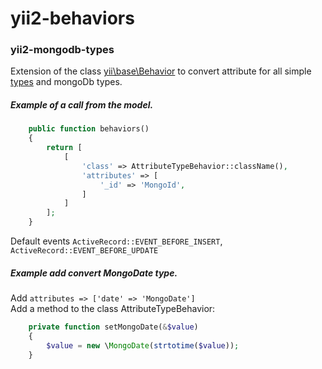 # yii2-behaviors
### yii2-mongodb-types
Extension of the class [yii\base\Behavior](https://github.com/yiisoft/yii2/blob/master/framework/base/Behavior.php) to convert attribute for all simple [types](https://github.com/yiisoft/yii2/blob/master/framework/base/Behavior.php) and mongoDb types.
##### Example of a call from the model.
```php
    public function behaviors()
    {
        return [
            [
                'class' => AttributeTypeBehavior::className(),
                'attributes' => [
                    '_id' => 'MongoId',
                ]
            ]
        ];
    }
```  
Default events `ActiveRecord::EVENT_BEFORE_INSERT`, `ActiveRecord::EVENT_BEFORE_UPDATE`   
##### Example add convert MongoDate type.
Add `attributes => ['date' => 'MongoDate']`  
Add a method to the class AttributeTypeBehavior:
```php
    private function setMongoDate(&$value)
    {
        $value = new \MongoDate(strtotime($value));
    }
```
